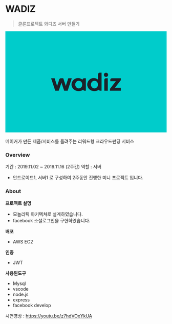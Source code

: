# WADIZ
> 클론프로젝트 와디즈 서버 만들기

![img](https://github.com/You-hyeonyeong/wadiz_mock2_server_daphne/blob/master/wadiz.jpeg?raw=true)

메이커가 만든 제품/서비스를 돌려주는 리워드형 크라우드펀딩 서비스

### Overview
기간 : 2019.11.02 ~ 2019.11.16 (2주간)
역할 : 서버
* 안드로이드1, 서버1 로 구성하여 2주동안 진행한 미니 프로젝트 입니다.

### About
**프로젝트 설명**
* 모놀리틱 아키텍쳐로 설계하였습니다.
* facebook 소셜로그인을 구현하였습니다.

**배포**
* AWS EC2

**인증**
* JWT

**사용된도구**
* Mysql
* vscode
* node.js
* express
* facebook develop


시연영상 : https://youtu.be/z7hdVOxYkUA

